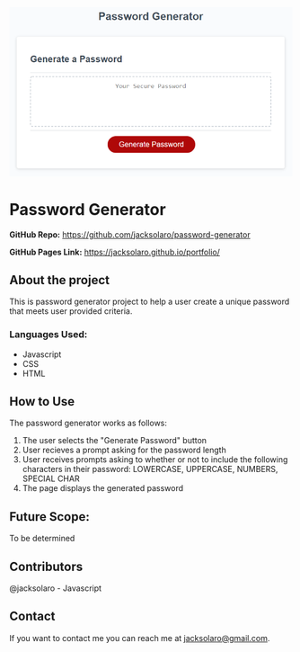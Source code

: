 ![Password generator app with generate password button](https://github.com/jacksolaro/password-generator/blob/master/Assets/03-javascript-homework-demo.png?raw=true)

# Password Generator
**GitHub Repo:** https://github.com/jacksolaro/password-generator

**GitHub Pages Link:** https://jacksolaro.github.io/portfolio/

## About the project
This is password generator project to help a user create a unique password that meets user provided criteria.

### Languages Used:
- Javascript
- CSS
- HTML

## How to Use
The password generator works as follows:
1. The user selects the "Generate Password" button
2. User recieves a prompt asking for the password length
3. User receives prompts asking to whether or not to include the following characters in their password: LOWERCASE, UPPERCASE, NUMBERS, SPECIAL CHAR
4. The page displays the generated password 

## Future Scope:
To be determined

## Contributors
@jacksolaro - Javascript

## Contact
If you want to contact me you can reach me at jacksolaro@gmail.com.

